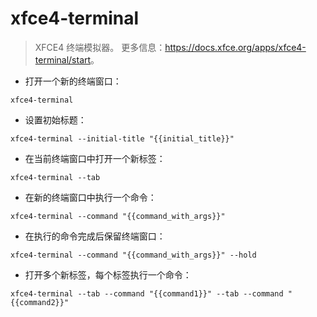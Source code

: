 # xfce4-terminal

> XFCE4 终端模拟器。
> 更多信息：<https://docs.xfce.org/apps/xfce4-terminal/start>。

- 打开一个新的终端窗口：

`xfce4-terminal`

- 设置初始标题：

`xfce4-terminal --initial-title "{{initial_title}}"`

- 在当前终端窗口中打开一个新标签：

`xfce4-terminal --tab`

- 在新的终端窗口中执行一个命令：

`xfce4-terminal --command "{{command_with_args}}"`

- 在执行的命令完成后保留终端窗口：

`xfce4-terminal --command "{{command_with_args}}" --hold`

- 打开多个新标签，每个标签执行一个命令：

`xfce4-terminal --tab --command "{{command1}}" --tab --command "{{command2}}"`